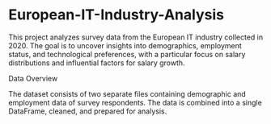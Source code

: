 # European-IT-Industry-Analysis
This project analyzes survey data from the European IT industry collected in 2020. The goal is to uncover insights into demographics, employment status, and technological preferences, with a particular focus on salary distributions and influential factors for salary growth.

Data Overview

The dataset consists of two separate files containing demographic and employment data of survey respondents. The data is combined into a single DataFrame, cleaned, and prepared for analysis.
